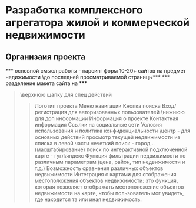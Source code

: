 # Разработка комплексного агрегатора жилой и коммерческой недвижимости
## Организаия проекта
*** основной смысл работы - парсинг форм 10-20+ сайтов на предмет недижимости \\до последней просматриваемой страницы***
*** разделение макета сайта на ***
> \\верхнюю шапку для спец действий
>> Логотип проекта
>> Меню навигации
>> Кнопка поиска
>> Вход/регистрация для авторизованных пользователей
> \\нижнюю для доп информации
>> Информация о проекте
>> Контактная информация
>> Ссылки на социальные сети
>> Условия использования и политика конфиденциальности
> \\центр - для основных действий
>> просмотр текущей недвижимости из списка в левой части
>> нечеткий поиск - город...(масштабирование)
>> поиск по интерактивной подключенной карте - гугл\яндекс
>> Функция фильтрации недвижимости по различным параметрам (цена, район, тип недвижимости и т.д.)
>> Возможность сравнения различных объектов недвижимости
>> Интеграция с картами для отображения местоположения объектов недвижимости: это функция, которая позволяет отображать местоположение объектов недвижимости на карте, чтобы пользователь мог увидеть, где находится та или иная недвижимость.